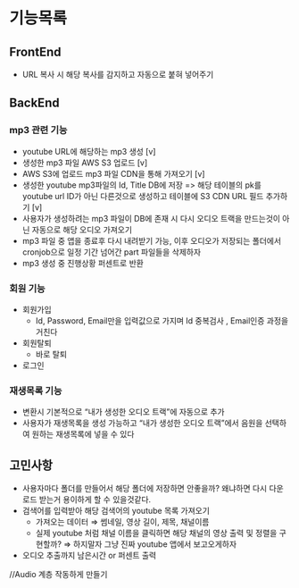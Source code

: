 # 기능목록

## FrontEnd
- URL 복사 시 해당 복사를 감지하고 자동으로 붙혀 넣어주기

## BackEnd
### mp3 관련 기능
- youtube URL에 해당하는 mp3 생성 [v]
- 생성한 mp3 파일 AWS S3 업로드 [v]
- AWS S3에 업로드 mp3 파일 CDN을 통해 가져오기 [v]
- 생성한 youtube mp3파일의 Id, Title DB에 저장 => 해당 테이블의 pk를 youtube url ID가 아닌 다른것으로 생성하고 테이블에 S3 CDN URL 필드 추가하기 [v]
- 사용자가 생성하려는 mp3 파일이 DB에 존재 시 다시 오디오 트랙을 만드는것이 아닌 자동으로 해당 오디오 가져오기
- mp3 파일 중 앱을 종료후 다시 내려받기 가능, 이후 오디오가 저장되는 폴더에서 cronjob으로 일정 기간 넘어간 part 파일들을 삭제하자
- mp3 생성 중 진행상황 퍼센트로 반환

### 회원 기능
- 회원가입
  - Id, Password, Email만을 입력값으로 가지며 Id 중복검사 , Email인증 과정을 거친다
- 회원탈퇴
  - 바로 탈퇴
- 로그인 


### 재생목록 기능
- 변환시 기본적으로 “내가 생성한 오디오 트랙”에 자동으로 추가
- 사용자가 재생목록을 생성 가능하고 “내가 생성한 오디오 트랙”에서 음원을 선택하여 원하는 재생목록에 넣을 수 있다


## 고민사항
- 사용자마다 폴더를 만들어서 해당 폴더에 저장하면 안좋을까? 왜냐하면 다시 다운로드 받는거 용이하게 할 수 있을것같다.
- 검색어를 입력받아 해당 검색어의 youtube 목록 가져오기
    - 가져오는 데이터 ⇒ 썸네일, 영상 길이, 제목, 채널이름
    - 실제 youtube 처럼 채널 이름을 클릭하면 해당 채널의 영상 출력 및 정렬을 구현할까?
  ⇒ 하지말자 그냥 진짜 youtube 앱에서 보고오게하자
- 오디오 추출까지 남은시간 or 퍼센트 출력


//Audio 계층 작동하게 만들기